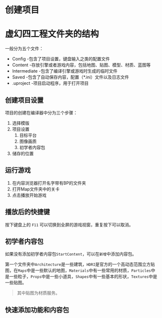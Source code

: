 # 创建项目

# 虚幻四工程文件夹的结构

一般分为五个文件：

- Config -包含了项目设置，键盘输入之类的配置文件
- Content -存放引擎或者游戏内容，包括地图、贴图、模型、材质、蓝图等
- Intermediate -包含了编译引擎或游戏时生成的临时文件
- Saved -包含了自动保存内容，配置（*.ini）文件以及日志文件
- .uproject -项目启动程序，用于打开项目

## 创建项目设置

项目的创建在编译器中分为三个步骤：

1. 选择模版
2. 项目设置
   1. 目标平台
   2. 图像画质
   3. 初学者内容包
3. 储存的位置

## 运行游戏

1. 在内容浏览器打开名字带有BP的文件夹
2. 打开Map文件夹中的关卡
3. 点击播放开始游戏

## 播放后的快捷键

按下键盘上的 `F11` 可以切换到全屏的游戏视窗，重复按下可以取消。



## 初学者内容包

如果没有添加初学者内容包`StartContent`，可以在`新增`中添加内容包。

第一个文件夹中`Architecture`是一些建筑，`HDRI`是官方的一个高动态范围立方贴图，在`Maps`中是一些默认的地图，`Materials`中有一些常用的材质，`Particles`中是一些粒子，`Props`中是一些小道具，`Shapes`中有一些基本的形状，`Textures`中是一些贴图。

> 其中贴图为材质服务。

## 快速添加功能和内容包

